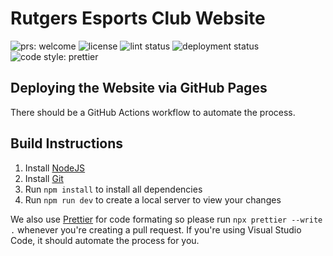 # Rutgers Esports Club Website

<img src="https://img.shields.io/badge/PRs-welcome-brightgreen.svg" alt="prs: welcome"> <img src="https://img.shields.io/github/license/rutgersesports/rutgersesports.club" alt="license"/> <img src="https://img.shields.io/github/actions/workflow/status/rutgersesports/rutgersesports.club/prettier.yml?label=lint status" alt="lint status"/> <img src="https://img.shields.io/github/deployments/rutgersesports/rutgersesports.club/github-pages?label=deployment%20status" alt="deployment status"> <img src="https://img.shields.io/badge/code_style-prettier-ff69b4.svg" alt="code style: prettier"/>

## Deploying the Website via GitHub Pages

There should be a GitHub Actions workflow to automate the process.

## Build Instructions

1. Install [NodeJS](https://nodejs.org)
2. Install [Git](https://git-scm.com/downloads)
3. Run `npm install` to install all dependencies
4. Run `npm run dev` to create a local server to view your changes

We also use [Prettier](https://prettier.io/) for code formating so
please run `npx prettier --write .` whenever you're creating
a pull request. If you're using Visual Studio Code, it should
automate the process for you.
